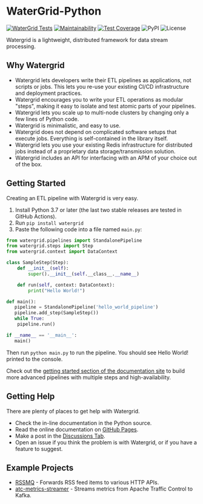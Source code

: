 # WaterGrid-Python
[![WaterGrid Tests](https://github.com/ARMmaster17/watergrid-python/actions/workflows/ci.yml/badge.svg?branch=main)](https://github.com/ARMmaster17/watergrid-python/actions/workflows/ci.yml)
[![Maintainability](https://api.codeclimate.com/v1/badges/5ecd1367c30a9a8a5c59/maintainability)](https://codeclimate.com/github/ARMmaster17/watergrid-python/maintainability)
[![Test Coverage](https://api.codeclimate.com/v1/badges/5ecd1367c30a9a8a5c59/test_coverage)](https://codeclimate.com/github/ARMmaster17/watergrid-python/test_coverage)
![PyPI](https://img.shields.io/pypi/v/watergrid)
![License](https://img.shields.io/badge/license-MIT-blue.svg)

Watergrid is a lightweight, distributed framework for data stream processing.

## Why Watergrid

- Watergrid lets developers write their ETL pipelines as applications, not 
scripts or jobs. This lets you re-use your existing CI/CD infrastructure and
deployment practices.
- Watergrid encourages you to write your ETL operations as modular "steps",
making it easy to isolate and test atomic parts of your pipelines.
- Watergrid lets you scale up to multi-node clusters by changing only a few
lines of Python code.
- Watergrid is minimalistic, and easy to use.
- Watergrid does not depend on complicated software setups that execute jobs.
Everything is self-contained in the library itself.
- Watergrid lets you use your existing Redis infrastructure for distributed
jobs instead of a proprietary data storage/transmission solution.
- Watergrid includes an API for interfacing with an APM of your choice out of
the box.

## Getting Started

Creating an ETL pipeline with Watergrid is very easy.

1. Install Python 3.7 or later (the last two stable releases are
tested in GitHub Actions).
1. Run `pip install watergrid`
1. Paste the following code into a file named `main.py`:

```python
from watergrid.pipelines import StandalonePipeline
from watergrid.steps import Step
from watergrid.context import DataContext

class SampleStep(Step):
    def __init__(self):
        super().__init__(self.__class__.__name__)

    def run(self, context: DataContext):
        print("Hello World!")

def main():
   pipeline = StandalonePipeline('hello_world_pipeline')
   pipeline.add_step(SampleStep())
   while True:
    pipeline.run()

if __name__ == '__main__':
   main()
```

Then run `python main.py` to run the pipeline. You should see Hello World!
printed to the console.

Check out the [getting started section of the documentation site](https://armmaster17.github.io/watergrid-python/getting_started.html)
to build more advanced pipelines with multiple steps and high-availability.

## Getting Help

There are plenty of places to get help with Watergrid.

- Check the in-line documentation in the Python source.
- Read the online documentation on [GitHub Pages](https://armmaster17.github.io/watergrid-python/index.html).
- Make a post in the [Discussions Tab](https://github.com/ARMmaster17/watergrid-python/discussions).
- Open an issue if you think the problem is with Watergrid, or if you have a
feature to suggest.

## Example Projects

- [RSSMQ](https://github.com/ARMmaster17/rssmq/tree/126-refactor-to-use-watergrid) - Forwards RSS feed items to various HTTP APIs.
- [atc-metrics-streamer](https://github.com/ARMmaster17/atc-metrics-streamer) - Streams metrics from Apache Traffic Control to Kafka.
